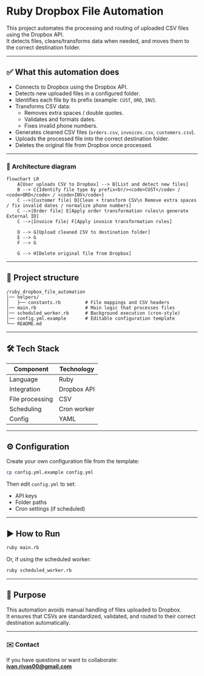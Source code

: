 # Ruby Dropbox File Automation

This project automates the processing and routing of uploaded CSV files using the Dropbox API.  
It detects files, cleans/transforms data when needed, and moves them to the correct destination folder.

---

## ✅ What this automation does

- Connects to Dropbox using the Dropbox API.
- Detects new uploaded files in a configured folder.
- Identifies each file by its prefix (example: `CUST`, `ORD`, `INV`).
- Transforms CSV data:
  - Removes extra spaces / double quotes.
  - Validates and formats dates.
  - Fixes invalid phone numbers.
- Generates cleaned CSV files (`orders.csv`, `invoices.csv`, `customers.csv`).
- Uploads the processed file into the correct destination folder.
- Deletes the original file from Dropbox once processed.

---

### 🧠 Architecture diagram

```mermaid
flowchart LR
    A[User uploads CSV to Dropbox] --> B[List and detect new files]
    B --> C{Identify file type by prefix<br/><code>CUST</code> / <code>ORD</code> / <code>INV</code>}
    C -->|Customer file| D[Clean + transform CSV\n Remove extra spaces / fix invalid dates / normalize phone numbers]
    C -->|Order file| E[Apply order transformation rules\n generate External ID]
    C -->|Invoice file| F[Apply invoice transformation rules]

    D --> G[Upload cleaned CSV to destination folder]
    E --> G
    F --> G

    G --> H[Delete original file from Dropbox]
```

---

## 📁 Project structure

```
/ruby_dropbox_file_automation
│── helpers/
│   ├── constants.rb         # File mappings and CSV headers
│── main.rb                  # Main logic that processes files
│── scheduled_worker.rb      # Background execution (cron-style)
│── config.yml.example       # Editable configuration template
└── README.md
```

---

## 🛠 Tech Stack

| Component      | Technology   |
|----------------|--------------|
| Language       | Ruby         |
| Integration    | Dropbox API  |
| File processing| CSV          |
| Scheduling     | Cron worker  |
| Config         | YAML         |

---

## ⚙️ Configuration

Create your own configuration file from the template:

```sh
cp config.yml.example config.yml
```

Then edit `config.yml` to set:

- API keys
- Folder paths
- Cron settings (if scheduled)

---

## ▶️ How to Run

```sh
ruby main.rb
```

Or, if using the scheduled worker:

```sh
ruby scheduled_worker.rb
```

---

## 🚀 Purpose

This automation avoids manual handling of files uploaded to Dropbox.  
It ensures that CSVs are standardized, validated, and routed to their correct destination automatically.

---

### ✉️ Contact

If you have questions or want to collaborate:  
**ivan.rivas00@gmail.com**

